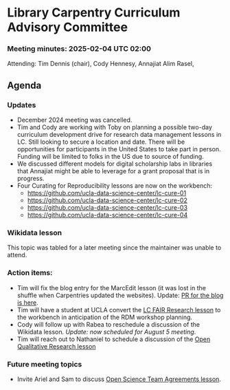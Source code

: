 # Library Carpentry Curriculum Advisory Committee 
### Meeting minutes: 2025-02-04 UTC 02:00

Attending: Tim Dennis (chair), Cody Hennesy, Annajiat Alim Rasel,
 
## Agenda

### Updates 
- December 2024 meeting was cancelled.
- Tim and Cody are working with Toby on planning a possible two-day curriculum development drive for research data management lessons in LC. Still looking to secure a location and date. There will be opportunities for participants in the United States to take part in person. Funding will be limited to folks in the US due to source of funding.
- We discussed different models for digital scholarship labs in libraries that Annajiat might be able to leverage for a grant proposal that is in progress.
- Four Curating for Reproducibility lessons are now on the workbench:
    - https://github.com/ucla-data-science-center/lc-cure-01
    - https://github.com/ucla-data-science-center/lc-cure-02  
    - https://github.com/ucla-data-science-center/lc-cure-03
    - https://github.com/ucla-data-science-center/lc-cure-04

### Wikidata lesson
This topic was tabled for a later meeting since the maintainer was unable to attend.

### Action items: 
- Tim will fix the blog entry for the MarcEdit lesson (it was lost in the shuffle when Carpentries updated the websites). Update: [PR for the blog is here](https://github.com/LibraryCarpentry/librarycarpentry.org/pull/58).
- Tim will have a student at UCLA convert the [LC FAIR Research lesson](https://librarycarpentry.github.io/lc-fair-research/) to the workbench in anticipation of the RDM workshop planning. 
- Cody will follow up with Rabea to reschedule a discussion of the Wikidata lesson. *Update: now scheduled for August 5 meeting*.
- Tim will reach out to Nathaniel to schedule a discussion of the [Open Qualitative Research lesson](https://ucla-imls-open-sci.info/open-qualitative-research/)

### Future meeting topics
- Invite Ariel and Sam to discuss [Open Science Team Agreements lesson](https://ucla-imls-open-sci.info/TeamAgreements/).

